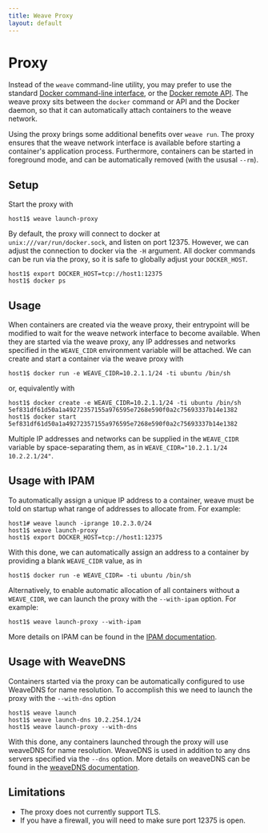 ```yaml
---
title: Weave Proxy
layout: default
---
```


# Proxy

Instead of the `weave` command-line utility, you may prefer to use the
standard [Docker command-line
interface](https://docs.docker.com/reference/commandline/cli/), or the
[Docker remote
API](https://docs.docker.com/reference/api/docker_remote_api/). The
weave proxy sits between the `docker` command or API and the Docker
daemon, so that it can automatically attach containers to the weave
network.

Using the proxy brings some additional benefits over `weave run`. The
proxy ensures that the weave network interface is available before
starting a container's application process. Furthermore, containers
can be started in foreground mode, and can be automatically removed
(with the ususal `--rm`).

## Setup

Start the proxy with

    host1$ weave launch-proxy

By default, the proxy will connect to docker at
`unix:///var/run/docker.sock`, and listen on port 12375. However, we
can adjust the connection to docker via the `-H` argument. All docker
commands can be run via the proxy, so it is safe to globally adjust
your `DOCKER_HOST`.

    host1$ export DOCKER_HOST=tcp://host1:12375
    host1$ docker ps

## Usage

When containers are created via the weave proxy, their entrypoint will
be modified to wait for the weave network interface to become
available. When they are started via the weave proxy, any IP addresses
and networks specified in the `WEAVE_CIDR` environment variable will
be attached. We can create and start a container via the weave proxy
with

    host1$ docker run -e WEAVE_CIDR=10.2.1.1/24 -ti ubuntu /bin/sh

or, equivalently with

    host1$ docker create -e WEAVE_CIDR=10.2.1.1/24 -ti ubuntu /bin/sh
    5ef831df61d50a1a49272357155a976595e7268e590f0a2c75693337b14e1382
    host1$ docker start 5ef831df61d50a1a49272357155a976595e7268e590f0a2c75693337b14e1382

Multiple IP addresses and networks can be supplied in the `WEAVE_CIDR`
variable by space-separating them, as in
`WEAVE_CIDR="10.2.1.1/24 10.2.2.1/24"`.

## Usage with IPAM

To automatically assign a unique IP address to a container, weave must
be told on startup what range of addresses to allocate from. For
example:

    host1# weave launch -iprange 10.2.3.0/24
    host1$ weave launch-proxy
    host1$ export DOCKER_HOST=tcp://host1:12375

With this done, we can automatically assign an address to a container
by providing a blank `WEAVE_CIDR` value, as in

    host1$ docker run -e WEAVE_CIDR= -ti ubuntu /bin/sh

Alternatively, to enable automatic allocation of all containers
without a `WEAVE_CIDR`, we can launch the proxy with the `--with-ipam`
option. For example:

    host1$ weave launch-proxy --with-ipam

More details on IPAM can be found in the [IPAM documentation](ipam.html).

## Usage with WeaveDNS

Containers started via the proxy can be automatically configured to
use WeaveDNS for name resolution. To accomplish this we need to launch
the proxy with the `--with-dns` option

    host1$ weave launch
    host1$ weave launch-dns 10.2.254.1/24
    host1$ weave launch-proxy --with-dns

With this done, any containers launched through the proxy will use
weaveDNS for name resolution. WeaveDNS is used in addition to any dns
servers specified via the `--dns` option. More details on weaveDNS can
be found in the [weaveDNS documentation](weavedns.html).

## Limitations

* The proxy does not currently support TLS.
* If you have a firewall, you will need to make sure port 12375 is open.
